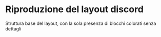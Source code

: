 Riproduzione del layout discord
===
Struttura base del layout, con la sola presenza di blocchi colorati senza dettagli